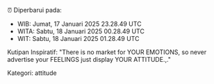 ⏰ Diperbarui pada:
- WIB: Jumat, 17 Januari 2025 23.28.49 UTC
- WITA: Sabtu, 18 Januari 2025 00.28.49 UTC
- WIT: Sabtu, 18 Januari 2025 01.28.49 UTC

Kutipan Inspiratif:
"There is no market for YOUR EMOTIONS, so never advertise your FEELINGS just display YOUR ATTITUDE.,."


Kategori: attitude

